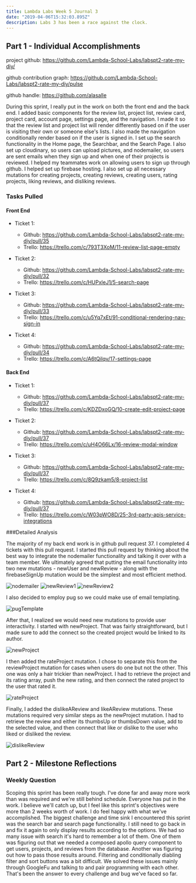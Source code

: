 ```yaml
---
title: Lambda Labs Week 5 Journal 3
date: "2019-04-06T15:32:03.895Z"
description: Labs 3 has been a race against the clock.
---
```




## Part 1 - Individual Accomplishments


project github: https://github.com/Lambda-School-Labs/labspt2-rate-my-diy/

github contribution graph: https://github.com/Lambda-School-Labs/labspt2-rate-my-diy/pulse

github handle: https://github.com/alasalle

During this sprint, I really put in the work on both the front end and the back end. I added basic components for the review list, project list, review card, project card, account page, settings page, and the navigation. I made it so that the review list and project list will render differently based on if the user is visiting their own or someone else's lists. I also made the navigation conditionally render based on if the user is signed in. I set up the search functionality in the Home page, the Searchbar, and the Search Page. I also set up cloudinary, so users can upload pictures, and nodemailer, so users are sent emails when they sign up and when one of their projects is reviewed. I helped my teammates work on allowing users to sign up through github. I helped set up firebase hosting. I also set up all necessary mutations for creating projects, creating reviews, creating users, rating projects, liking reviews, and disliking reviews.



### Tasks Pulled


#### Front End


  - Ticket 1:
    - Github: https://github.com/Lambda-School-Labs/labspt2-rate-my-diy/pull/35
    - Trello: https://trello.com/c/793T3XoM/11-review-list-page-empty

  - Ticket 2: 
    - Github: https://github.com/Lambda-School-Labs/labspt2-rate-my-diy/pull/32
    - Trello: https://trello.com/c/HUPxleJ1/5-search-page

  - Ticket 3:
    - Github: https://github.com/Lambda-School-Labs/labspt2-rate-my-diy/pull/33
    - Trello: https://trello.com/c/u5Yq7xEt/91-conditional-rendering-nav-sign-in

  - Ticket 4:
    - Github: https://github.com/Lambda-School-Labs/labspt2-rate-my-diy/pull/34
    - Trello: https://trello.com/c/A6tQilqv/17-settings-page


#### Back End


  - Ticket 1:
    - Github: https://github.com/Lambda-School-Labs/labspt2-rate-my-diy/pull/37
    - Trello: https://trello.com/c/KDZDxoGQ/10-create-edit-project-page

  - Ticket 2:
    - Github: https://github.com/Lambda-School-Labs/labspt2-rate-my-diy/pull/37
    - Trello: https://trello.com/c/uH4O66Lx/16-review-modal-window

  - Ticket 3:
    - Github: https://github.com/Lambda-School-Labs/labspt2-rate-my-diy/pull/37
    - Trello: https://trello.com/c/8Q9zkam5/8-project-list

  - Ticket 4:
    - Github: https://github.com/Lambda-School-Labs/labspt2-rate-my-diy/pull/37
    - Trello: https://trello.com/c/W03pWO8D/25-3rd-party-apis-service-integrations



###Detailed Analysis


The majority of my back end work is in github pull request 37. I completed 4 tickets with this pull request. I started this pull request by thinking about the best way to integrate the nodemailer functionality and talking it over with a team member. We ultimately agreed that putting the email functionality into two new mutations - newUser and newReview - along with the firebaseSignUp mutation would be the simplest and most efficient method.

![nodemailer](./nodemailer.png)
![newReview1](./newReview1.png)
![newReview2](./newReview2.png)

I also decided to employ pug so we could make use of email templating.

![pugTemplate](./pugTemplate.png)

After that, I realized we would need new mutations to provide user interactivity. I started with newProject. That was fairly straightforward, but I made sure to add the connect so the created project would be linked to its author.

![newProject](./newProject.png)

I then added the rateProject mutation. I chose to separate this from the reviewProject mutation for cases when users do one but not the other. This one was only a hair trickier than newProject. I had to retrieve the project and its rating array, push the new rating, and then connect the rated project to the user that rated it.

![rateProject](./rateProject.png)

Finally, I added the dislikeAReview and likeAReview mutations. These mutations required very similar steps as the newProject mutation. I had to retrieve the review and either its thumbsUp or thumbsDown value, add to the selected value, and then connect that like or dislike to the user who liked or disliked the review.

![dislikeReview](./dislikeReview.png)



## Part 2 - Milestone Reflections


### Weekly Question


Scoping this sprint has been really tough. I've done far and away more work than was required and we're still behind schedule. Everyone has put in the work. I believe we'll catch up, but I feel like this sprint's objectives were more than 2 weeks worth of work. I do feel happy with what we've accomplished. The biggest challenge and time sink I encountered this sprint was the search bar and search page functionality. I still need to go back in and fix it again to only display results according to the options. We had so many issue with search it's hard to remember a lot of them. One of them was figuring out that we needed a composed apollo query component to get users, projects, and reviews from the database. Another was figuring out how to pass those results around. Filtering and conditionally diabling filter and sort buttons was a bit difficult. We solved these issues mainly through GoogleFu and talking to and pair programming with each other. That's been the answer to every challenge and bug we've faced so far.



